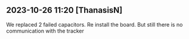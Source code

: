 
## 2023-10-26 11:20 [ThanasisN]

[//]: # (Keywords: #key_1, #key_2)

We replaced 2 failed capacitors.
Re install the board.
But still there is no communication with the tracker

